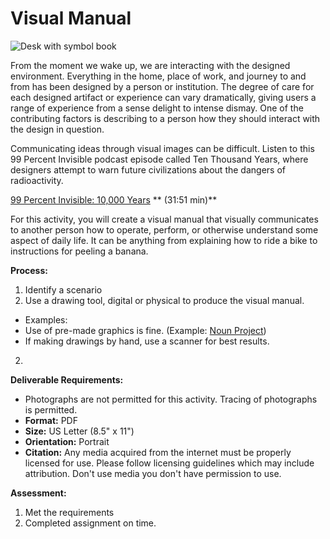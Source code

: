# Visual Manual
![Desk with symbol book](https://unsplash.it/1000/400?image=119)

From the moment we wake up, we are interacting with the designed environment. Everything in the home, place of work, and journey to and from has been designed by a person or institution. The degree of care for each designed artifact or experience can vary dramatically, giving users a range of experience from a sense delight to intense dismay. One of the contributing factors is describing to a person how they should interact with the design in question.

Communicating ideas through visual images can be difficult. Listen to this 99 Percent Invisible podcast episode called Ten Thousand Years, where designers attempt to warn future civilizations about the dangers of radioactivity. 
  
[99 Percent Invisible: 10,000 Years](http://99percentinvisible.org/episode/ten-thousand-years/) ** (31:51 min)**

For this activity, you will create a visual manual that visually communicates to another person how to operate, perform, or otherwise understand some aspect of daily life. It can be anything from explaining how to ride a bike to instructions for peeling a banana.

**Process:**
1. Identify a scenario
1. Use a drawing tool, digital or physical to produce the visual manual.
  - Examples:  
  - Use of pre-made graphics is fine. (Example: [Noun Project](https://thenounproject.com/)) 
  - If making drawings by hand, use a scanner for best results.
2. 

**Deliverable Requirements:**
- Photographs are not permitted for this activity. Tracing of photographs is permitted.
- **Format:** PDF
- **Size:** US Letter (8.5" x 11")
- **Orientation:** Portrait
- **Citation:** Any media acquired from the internet must be properly licensed for use. Please follow licensing guidelines which may include attribution. Don't use media you don't have permission to use. 

**Assessment:**
1. Met the requirements
2. Completed assignment on time.